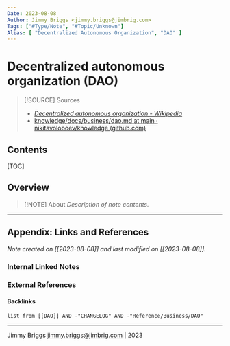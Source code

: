 ```yaml
---
Date: 2023-08-08
Author: Jimmy Briggs <jimmy.briggs@jimbrig.com>
Tags: ["#Type/Note", "#Topic/Unknown"]
Alias: [ "Decentralized Autonomous Organization", "DAO" ]
---
```


# Decentralized autonomous organization (DAO)

> [!SOURCE] Sources
> - *[Decentralized autonomous organization - Wikipedia](https://en.wikipedia.org/wiki/Decentralized_autonomous_organization)*
> - [knowledge/docs/business/dao.md at main · nikitavoloboev/knowledge (github.com)](https://github.com/nikitavoloboev/knowledge/blob/main/docs/business/dao.md)

## Contents

[TOC]

## Overview

> [!NOTE] About
> *Description of note contents.*


***

## Appendix: Links and References

*Note created on [[2023-08-08]] and last modified on [[2023-08-08]].*

### Internal Linked Notes

### External References

#### Backlinks

```dataview
list from [[DAO]] AND -"CHANGELOG" AND -"Reference/Business/DAO"
```


***

Jimmy Briggs <jimmy.briggs@jimbrig.com> | 2023

